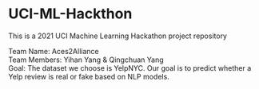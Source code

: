 # UCI-ML-Hackthon
This is a 2021 UCI Machine Learning Hackathon project repository  

Team Name: Aces2Alliance  
Team Members: Yihan Yang & Qingchuan Yang  
Goal: The dataset we choose is YelpNYC. Our goal is to predict whether a Yelp review is real or fake based on NLP models.  
